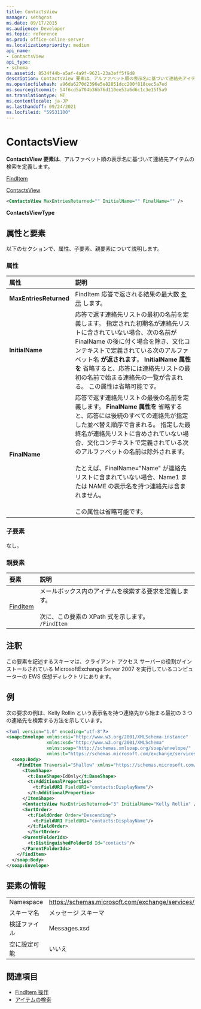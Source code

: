 ```yaml
---
title: ContactsView
manager: sethgros
ms.date: 09/17/2015
ms.audience: Developer
ms.topic: reference
ms.prod: office-online-server
ms.localizationpriority: medium
api_name:
- ContactsView
api_type:
- schema
ms.assetid: 8534f44b-a5af-4a9f-9621-23a3eff5f9d8
description: ContactsView 要素は、アルファベット順の表示名に基づいて連絡先アイテムの検索を定義します。
ms.openlocfilehash: a96da6270d2396e5e82851dcc200f818cec5a7ed
ms.sourcegitcommit: 54f6cd5a704b36b76d110ee53a6d6c1c3e15f5a9
ms.translationtype: MT
ms.contentlocale: ja-JP
ms.lasthandoff: 09/24/2021
ms.locfileid: "59531100"
---
```

# <a name="contactsview"></a>ContactsView

**ContactsView 要素は**、アルファベット順の表示名に基づいて連絡先アイテムの検索を定義します。 
  
[FindItem](finditem.md)
  
[ContactsView](contactsview.md)
  
```xml
<ContactsView MaxEntriesReturned="" InitialName="" FinalName="" />
```

**ContactsViewType**

## <a name="attributes-and-elements"></a>属性と要素

以下のセクションで、属性、子要素、親要素について説明します。
  
### <a name="attributes"></a>属性

|**属性**|**説明**|
|:-----|:-----|
|**MaxEntriesReturned** <br/> |FindItem 応答で返される結果の最大数 [を示](finditem.md) します。  <br/> |
|**InitialName** <br/> |応答で返す連絡先リストの最初の名前を定義します。 指定された初期名が連絡先リストに含されていない場合、次の名前が FinalName の後に付く場合を除き、文化コンテキストで定義されている次のアルファベット名 **が返されます**。 **InitialName 属性を** 省略すると、応答には連絡先リストの最初の名前で始まる連絡先の一覧が含まれる。 この属性は省略可能です。  <br/> |
|**FinalName** <br/> |応答で返す連絡先リストの最後の名前を定義します。 **FinalName 属性を** 省略すると、応答には後続のすべての連絡先が指定した並べ替え順序で含まれる。 指定した最終名が連絡先リストに含めされていない場合、文化コンテキストで定義されている次のアルファベットの名前は除外されます。  <br/><br/>たとえば、FinalName="Name" が連絡先リストに含まれていない場合、Name1 または NAME の表示名を持つ連絡先は含まれません。  <br/><br/>この属性は省略可能です。  <br/> |
   
### <a name="child-elements"></a>子要素

なし。
  
### <a name="parent-elements"></a>親要素

|**要素**|**説明**|
|:-----|:-----|
|[FindItem](finditem.md) <br/> |メールボックス内のアイテムを検索する要求を定義します。<br/><br/> 次に、この要素の XPath 式を示します。  <br/>  `/FindItem` <br/> |
   
## <a name="remarks"></a>注釈

この要素を記述するスキーマは、クライアント アクセス サーバーの役割がインストールされている MicrosoftExchange Server 2007 を実行しているコンピューターの EWS 仮想ディレクトリにあります。
  
## <a name="example"></a>例

次の要求の例は、Kelly Rollin という表示名を持つ連絡先から始まる最初の 3 つの連絡先を検索する方法を示しています。
  
```xml
<?xml version="1.0" encoding="utf-8"?>
<soap:Envelope xmlns:xsi="http://www.w3.org/2001/XMLSchema-instance"
               xmlns:xsd="http://www.w3.org/2001/XMLSchema"
               xmlns:soap="http://schemas.xmlsoap.org/soap/envelope/"
               xmlns:t="https://schemas.microsoft.com/exchange/services/2006/types">
  <soap:Body>
    <FindItem Traversal="Shallow" xmlns="https://schemas.microsoft.com/exchange/services/2006/messages">
      <ItemShape>
        <t:BaseShape>IdOnly</t:BaseShape>
        <t:AdditionalProperties>
          <t:FieldURI FieldURI="contacts:DisplayName"/>
        </t:AdditionalProperties>
      </ItemShape>
      <ContactsView MaxEntriesReturned="3" InitialName="Kelly Rollin" />
      <SortOrder>
        <t:FieldOrder Order="Descending">
          <t:FieldURI FieldURI="contacts:DisplayName"/>
        </t:FieldOrder>
        </SortOrder>
      <ParentFolderIds>
        <t:DistinguishedFolderId Id="contacts"/>
      </ParentFolderIds>
    </FindItem>
  </soap:Body>
</soap:Envelope>
```

## <a name="element-information"></a>要素の情報

|||
|:-----|:-----|
|Namespace  <br/> |https://schemas.microsoft.com/exchange/services/2006/messages  <br/> |
|スキーマ名  <br/> |メッセージ スキーマ  <br/> |
|検証ファイル  <br/> |Messages.xsd  <br/> |
|空に設定可能  <br/> |いいえ  <br/> |
   
## <a name="see-also"></a>関連項目

- [FindItem 操作](finditem-operation.md)
- [アイテムの検索](https://msdn.microsoft.com/library/63af1f9c-464b-4fca-9ae3-3d60f24ca93c%28Office.15%29.aspx)


